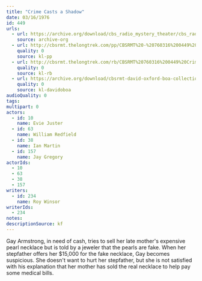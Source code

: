 ```yaml
---
title: "Crime Casts a Shadow"
date: 03/16/1976
id: 449
urls: 
  - url: https://archive.org/download/cbs_radio_mystery_theater/cbs_radio_mystery_theater-0401-0450.zip/cbs_radio_mystery_theater-0401-0450%2Fcbsrmt_0449_crime_casts_a_shadow.mp3
    source: archive-org
  - url: http://cbsrmt.thelongtrek.com/pp/CBSRMT%20-%20760316%200449%20Crime%20Casts%20a%20Shadow_pp.mp3
    quality: 0
    source: kl-pp
  - url: http://cbsrmt.thelongtrek.com/rb/CBSRMT%20760316%200449%20Crime%20Casts%20A%20Shadow_wuwm%20recorded%208_1_76.mp3
    quality: 0
    source: kl-rb
  - url: https://archive.org/download/cbsrmt-david-oxford-boa-collection/CBSRMT-760316-0449-Crime-Casts-a-Shadow-(128-44)_WBBM-JE-{BoA}.mp3
    quality: 0
    source: kl-davidoboa
audioQuality: 0
tags: 
multipart: 0
actors:  
  - id: 10
    name: Evie Juster  
  - id: 63
    name: William Redfield  
  - id: 38
    name: Ian Martin  
  - id: 157
    name: Jay Gregory
actorIds:  
  - 10  
  - 63  
  - 38  
  - 157
writers:  
  - id: 234
    name: Roy Winsor
writerIds:  
  - 234
notes: 
descriptionSource: kf
---
```

Gay Armstrong, in need of cash, tries to sell her late mother's expensive pearl necklace but is told by a jeweler that the pearls are fake. When her stepfather offers her $15,000 for the fake necklace, Gay becomes suspicious. She doesn't want to hurt her stepfather, but she is not satisfied with his explanation that her mother has sold the real necklace to help pay some medical bills.